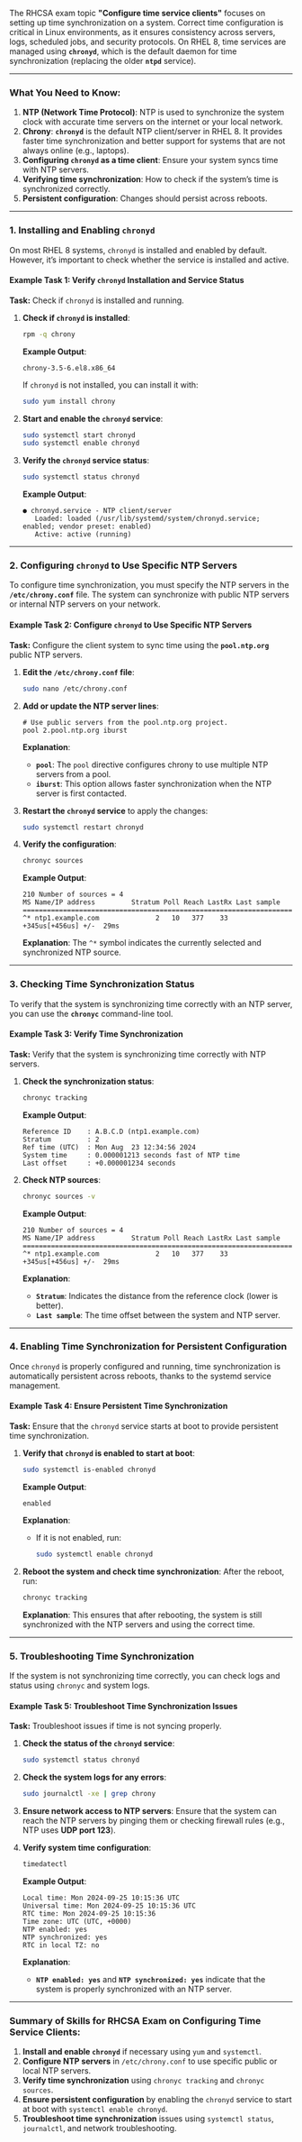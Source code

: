 The RHCSA exam topic **"Configure time service clients"** focuses on setting up time synchronization on a system. Correct time configuration is critical in Linux environments, as it ensures consistency across servers, logs, scheduled jobs, and security protocols. On RHEL 8, time services are managed using **`chronyd`**, which is the default daemon for time synchronization (replacing the older **`ntpd`** service).

---

### **What You Need to Know:**
1. **NTP (Network Time Protocol)**: NTP is used to synchronize the system clock with accurate time servers on the internet or your local network.
2. **Chrony**: **`chronyd`** is the default NTP client/server in RHEL 8. It provides faster time synchronization and better support for systems that are not always online (e.g., laptops).
3. **Configuring `chronyd` as a time client**: Ensure your system syncs time with NTP servers.
4. **Verifying time synchronization**: How to check if the system’s time is synchronized correctly.
5. **Persistent configuration**: Changes should persist across reboots.

---

### **1. Installing and Enabling `chronyd`**

On most RHEL 8 systems, `chronyd` is installed and enabled by default. However, it’s important to check whether the service is installed and active.

#### **Example Task 1: Verify `chronyd` Installation and Service Status**

**Task:** Check if `chronyd` is installed and running.

1. **Check if `chronyd` is installed**:
   ```bash
   rpm -q chrony
   ```

   **Example Output**:
   ```
   chrony-3.5-6.el8.x86_64
   ```

   If `chronyd` is not installed, you can install it with:
   ```bash
   sudo yum install chrony
   ```

2. **Start and enable the `chronyd` service**:
   ```bash
   sudo systemctl start chronyd
   sudo systemctl enable chronyd
   ```

3. **Verify the `chronyd` service status**:
   ```bash
   sudo systemctl status chronyd
   ```

   **Example Output**:
   ```
   ● chronyd.service - NTP client/server
      Loaded: loaded (/usr/lib/systemd/system/chronyd.service; enabled; vendor preset: enabled)
      Active: active (running)
   ```

---

### **2. Configuring `chronyd` to Use Specific NTP Servers**

To configure time synchronization, you must specify the NTP servers in the **`/etc/chrony.conf`** file. The system can synchronize with public NTP servers or internal NTP servers on your network.

#### **Example Task 2: Configure `chronyd` to Use Specific NTP Servers**

**Task:** Configure the client system to sync time using the **`pool.ntp.org`** public NTP servers.

1. **Edit the `/etc/chrony.conf` file**:
   ```bash
   sudo nano /etc/chrony.conf
   ```

2. **Add or update the NTP server lines**:
   ```
   # Use public servers from the pool.ntp.org project.
   pool 2.pool.ntp.org iburst
   ```

   **Explanation**:
   - **`pool`**: The `pool` directive configures chrony to use multiple NTP servers from a pool.
   - **`iburst`**: This option allows faster synchronization when the NTP server is first contacted.

3. **Restart the `chronyd` service** to apply the changes:
   ```bash
   sudo systemctl restart chronyd
   ```

4. **Verify the configuration**:
   ```bash
   chronyc sources
   ```

   **Example Output**:
   ```
   210 Number of sources = 4
   MS Name/IP address         Stratum Poll Reach LastRx Last sample
   =============================================================================
   ^* ntp1.example.com              2   10   377    33   +345us[+456us] +/-  29ms
   ```

   **Explanation**: The `^*` symbol indicates the currently selected and synchronized NTP source.

---

### **3. Checking Time Synchronization Status**

To verify that the system is synchronizing time correctly with an NTP server, you can use the **`chronyc`** command-line tool.

#### **Example Task 3: Verify Time Synchronization**

**Task:** Verify that the system is synchronizing time correctly with NTP servers.

1. **Check the synchronization status**:
   ```bash
   chronyc tracking
   ```

   **Example Output**:
   ```
   Reference ID    : A.B.C.D (ntp1.example.com)
   Stratum         : 2
   Ref time (UTC)  : Mon Aug  23 12:34:56 2024
   System time     : 0.000001213 seconds fast of NTP time
   Last offset     : +0.000001234 seconds
   ```

2. **Check NTP sources**:
   ```bash
   chronyc sources -v
   ```

   **Example Output**:
   ```
   210 Number of sources = 4
   MS Name/IP address         Stratum Poll Reach LastRx Last sample
   =============================================================================
   ^* ntp1.example.com              2   10   377    33   +345us[+456us] +/-  29ms
   ```

   **Explanation**:
   - **`Stratum`**: Indicates the distance from the reference clock (lower is better).
   - **`Last sample`**: The time offset between the system and NTP server.

---

### **4. Enabling Time Synchronization for Persistent Configuration**

Once `chronyd` is properly configured and running, time synchronization is automatically persistent across reboots, thanks to the systemd service management.

#### **Example Task 4: Ensure Persistent Time Synchronization**

**Task:** Ensure that the `chronyd` service starts at boot to provide persistent time synchronization.

1. **Verify that `chronyd` is enabled to start at boot**:
   ```bash
   sudo systemctl is-enabled chronyd
   ```

   **Example Output**:
   ```
   enabled
   ```

   **Explanation**:
   - If it is not enabled, run:
     ```bash
     sudo systemctl enable chronyd
     ```

2. **Reboot the system and check time synchronization**:
   After the reboot, run:
   ```bash
   chronyc tracking
   ```

   **Explanation**: This ensures that after rebooting, the system is still synchronized with the NTP servers and using the correct time.

---

### **5. Troubleshooting Time Synchronization**

If the system is not synchronizing time correctly, you can check logs and status using `chronyc` and system logs.

#### **Example Task 5: Troubleshoot Time Synchronization Issues**

**Task:** Troubleshoot issues if time is not syncing properly.

1. **Check the status of the `chronyd` service**:
   ```bash
   sudo systemctl status chronyd
   ```

2. **Check the system logs for any errors**:
   ```bash
   sudo journalctl -xe | grep chrony
   ```

3. **Ensure network access to NTP servers**:
   Ensure that the system can reach the NTP servers by pinging them or checking firewall rules (e.g., NTP uses **UDP port 123**).

4. **Verify system time configuration**:
   ```bash
   timedatectl
   ```

   **Example Output**:
   ```
   Local time: Mon 2024-09-25 10:15:36 UTC
   Universal time: Mon 2024-09-25 10:15:36 UTC
   RTC time: Mon 2024-09-25 10:15:36
   Time zone: UTC (UTC, +0000)
   NTP enabled: yes
   NTP synchronized: yes
   RTC in local TZ: no
   ```

   **Explanation**:
   - **`NTP enabled: yes`** and **`NTP synchronized: yes`** indicate that the system is properly synchronized with an NTP server.

---

### Summary of Skills for RHCSA Exam on Configuring Time Service Clients:
1. **Install and enable `chronyd`** if necessary using `yum` and `systemctl`.
2. **Configure NTP servers** in `/etc/chrony.conf` to use specific public or local NTP servers.
3. **Verify time synchronization** using `chronyc tracking` and `chronyc sources`.
4. **Ensure persistent configuration** by enabling the `chronyd` service to start at boot with `systemctl enable chronyd`.
5. **Troubleshoot time synchronization** issues using `systemctl status`, `journalctl`, and network troubleshooting.
